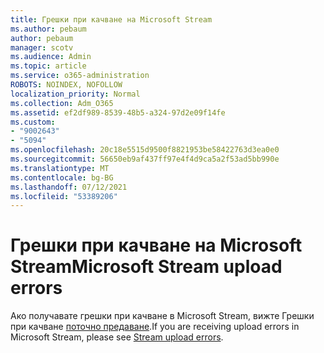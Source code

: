 ```yaml
---
title: Грешки при качване на Microsoft Stream
ms.author: pebaum
author: pebaum
manager: scotv
ms.audience: Admin
ms.topic: article
ms.service: o365-administration
ROBOTS: NOINDEX, NOFOLLOW
localization_priority: Normal
ms.collection: Adm_O365
ms.assetid: ef2df989-8539-48b5-a324-97d2e09f14fe
ms.custom:
- "9002643"
- "5094"
ms.openlocfilehash: 20c18e5515d9500f8821953be58422763d3ea0e0
ms.sourcegitcommit: 56650eb9af437ff97e4f4d9ca5a2f53ad5bb990e
ms.translationtype: MT
ms.contentlocale: bg-BG
ms.lasthandoff: 07/12/2021
ms.locfileid: "53389206"
---
```

# <a name="microsoft-stream-upload-errors"></a><span data-ttu-id="1e95b-102">Грешки при качване на Microsoft Stream</span><span class="sxs-lookup"><span data-stu-id="1e95b-102">Microsoft Stream upload errors</span></span>

<span data-ttu-id="1e95b-103">Ако получавате грешки при качване в Microsoft Stream, вижте Грешки при качване [поточно предаване](/stream/portal-understanding-upload-errors).</span><span class="sxs-lookup"><span data-stu-id="1e95b-103">If you are receiving upload errors in Microsoft Stream, please see [Stream upload errors](/stream/portal-understanding-upload-errors).</span></span>

